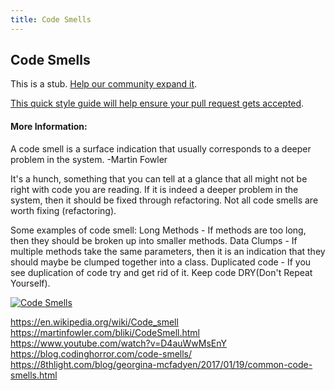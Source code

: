 ```yaml
---
title: Code Smells
---
```

## Code Smells

This is a stub. <a href='https://github.com/freecodecamp/guides/tree/master/src/pages/agile/code-smells/index.md' target='_blank' rel='nofollow'>Help our community expand it</a>.

<a href='https://github.com/freecodecamp/guides/blob/master/README.md' target='_blank' rel='nofollow'>This quick style guide will help ensure your pull request gets accepted</a>.

<!-- The article goes here, in GitHub-flavored Markdown. Feel free to add YouTube videos, images, and CodePen/JSBin embeds  -->

#### More Information:
<!-- Please add any articles you think might be helpful to read before writing the article -->
A code smell is a surface indication that usually corresponds to a deeper problem in the system. 
  -Martin Fowler

It's a hunch, something that you can tell at a glance that all might not be right with code you are reading.  If it is indeed a deeper problem in the system, then it should be fixed through refactoring.  Not all code smells are worth fixing (refactoring).

Some examples of code smell:
Long Methods - If methods are too long, then they should be broken up into smaller methods.
Data Clumps - If multiple methods take the same parameters, then it is an indication that they should maybe be clumped together into a class.
Duplicated code - If you see duplication of code try and get rid of it.  Keep code DRY(Don't Repeat Yourself).

[![Code Smells](https://img.youtube.com/vi/D4auWwMsEnY/0.jpg)](https://www.youtube.com/watch?v=D4auWwMsEnY)

https://en.wikipedia.org/wiki/Code_smell
https://martinfowler.com/bliki/CodeSmell.html
https://www.youtube.com/watch?v=D4auWwMsEnY
https://blog.codinghorror.com/code-smells/
https://8thlight.com/blog/georgina-mcfadyen/2017/01/19/common-code-smells.html
